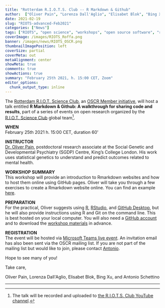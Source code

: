 ```yaml
---
title: "Rotterdam R.I.O.T.S. Club -- R Markdown & Github"
author:  ["Oliver Pain", "Lorenza Dall'Aglio", "Elisabet Blok", "Bing Xu", "Antonio Schettino"]
date: 2021-02-19
slug: "RIOTS-advanced-Feb2021"
categories: ["News"]
tags: ["RIOTS", "open science", "workshops", "open source software", "reproducible analysis"]
coverImage: /images/RIOTS_Roffa.png
banner: /images/news/RIOTS_OSCR.png
thumbnailImagePosition: left
coverSize: partial
coverMeta: out
metaAlignment: center
showMeta: true
comments: true
showActions: true
summary: "February 25th 2021, h. 15:00 CET, Zoom"
editor_options: 
  chunk_output_type: inline
---
```


The [Rotterdam R.I.O.T. Science Club](https://www.riotsciencenl.com/), an [OSCR Member initiative](https://www.openscience-rotterdam.com/2020/03/oscr-riots/), will host a talk entitled **R Markdown & Github: A walkthrough for sharing code and results**, part of a series of events on open research organized by the [R.I.O.T. Science Club](http://riotscience.co.uk/) global team[^1].

**WHEN**   
February 25th 2021 h. 15:00 CET, duration 60'

**INSTRUCTOR**   
[Dr. Oliver Pain](https://www.kcl.ac.uk/people/oliver-pain), postdoctoral research associate at the Social Genetic and Developmental Psychiatry (SGDP) Centre, King’s College London. His work uses statistical genetics to understand and predict outcomes related to mental health.

**WORKSHOP SUMMARY**   
This workshop will provide an introduction to Rmarkdown websites and how to host them online using GitHub pages. Oliver will take you through a few exercises to create a Rmarkdown website online. You can find an example [here](https://opain.github.io/MDD-TWAS/).

**PREPARATION**   
For the practical, Oliver suggests using [R](https://cran.r-project.org/), [RStudio](https://rstudio.com/products/rstudio/), and [GitHub Desktop](https://desktop.github.com/), but he will also provide instructions using R and Git on the command line. This is best hosted on your local computer. You will also need a [GitHub account](https://github.com/join?source=header-home) and to download the [workshop materials](https://drive.google.com/file/d/1x_ZW5LjilAYdVmwqZzgNw2UPw6tNsssz/view) in advance.

**REGISTRATION**   
The event will be hosted via [Microsoft Teams live event](https://bit.ly/3ufZst2). An invitation email has also been sent via the OSCR mailing list. If you are not part of the mailing list but would like to join, please contact [Antonio](mailto:schettino@eur.nl).

Hope to see many of you!

Take care,

Oliver Pain, Lorenza Dall'Aglio, Elisabet Blok, Bing Xu, and Antonio Schettino

***

[^1]: The talk will be recorded and uploaded to [the R.I.O.T.S. Club YouTube channel](https://www.youtube.com/c/RIOTScienceClub/videos).
